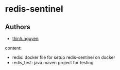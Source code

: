 # redis-sentinel

## **Authors**
- [thinh.nguyen](mailto:nvthinh1511@gmail.com)

content:

- redis: docker file for setup redis-sentinel on docker
- redis_test: java maven project for testing
